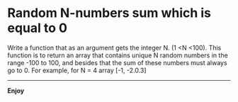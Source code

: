 # Random N-numbers sum which is equal to 0
Write a function that as an argument gets the integer N. (1 <N <100).
This function is to return an array that contains unique N random numbers in the range -100 to 100, and besides that the sum of these numbers must always go to 0. For example, for N = 4 array [-1, -2.0.3]

-------

**Enjoy**